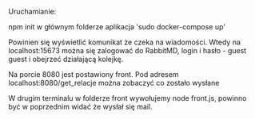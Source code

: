 Uruchamianie:

npm init
w głównym folderze aplikacja 'sudo docker-compose up'

Powinien się wyświetlić komunikat że czeka na wiadomości. 
Wtedy na localhost:15673 można się zalogować do RabbitMD, login i hasło - guest guest i obejrzeć działającą kolejkę.

Na porcie 8080 jest postawiony front.
Pod adresem localhost:8080/get_relacje można zobaczyć co zostało wysłane

W drugim terminalu w folderze front wywołujemy node front.js, powinno być w poprzednim widać że wysłał się mail. 